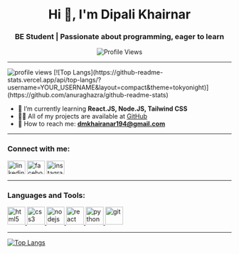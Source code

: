 <!-- Profile Header -->
<h1 align="center">Hi 👋, I'm Dipali Khairnar</h1>
<h3 align="center">BE Student | Passionate about programming, eager to learn</h3>

<p align="center">
  <img src="https://komarev.com/ghpvc/?username=Dipali1904&label=Profile%20views&color=0e75b6&style=flat" alt="Profile Views" />
</p>

---
<img src="https://komarev.com/ghpvc/?username=YOUR_USERNAME&label=Profile%20views&color=blue" alt="profile views" />
[![Top Langs](https://github-readme-stats.vercel.app/api/top-langs/?username=YOUR_USERNAME&layout=compact&theme=tokyonight)](https://github.com/anuraghazra/github-readme-stats)


<!-- Learning and Projects -->
- 🌱 I’m currently learning **React.JS, Node.JS, Tailwind CSS**
- 👨‍💻 All of my projects are available at [GitHub](https://github.com/Dipali1904)
- 💬 How to reach me: **dmkhairanar194@gmail.com**

---

<!-- Connect with me -->
<h3 align="left">Connect with me:</h3>
<p align="left">
<a href="https://linkedin.com/in/yourprofile" target="blank"><img align="center" src="https://cdn.jsdelivr.net/npm/simple-icons@3.0.1/icons/linkedin.svg" alt="linkedin" height="30" width="40" /></a>
<a href="https://www.facebook.com/yourprofile" target="blank"><img align="center" src="https://cdn.jsdelivr.net/npm/simple-icons@3.0.1/icons/facebook.svg" alt="facebook" height="30" width="40" /></a>
<a href="https://instagram.com/yourprofile" target="blank"><img align="center" src="https://cdn.jsdelivr.net/npm/simple-icons@3.0.1/icons/instagram.svg" alt="instagram" height="30" width="40" /></a>
</p>

---

<!-- Languages and Tools -->
<h3 align="left">Languages and Tools:</h3>
<p align="left"> 
  <a href="https://www.w3.org/html/" target="_blank"> <img src="https://cdn.jsdelivr.net/npm/simple-icons@3.0.1/icons/html5.svg" alt="html5" width="40" height="40"/> </a>
  <a href="https://www.w3schools.com/css/" target="_blank"> <img src="https://cdn.jsdelivr.net/npm/simple-icons@3.0.1/icons/css3.svg" alt="css3" width="40" height="40"/> </a>
  <a href="https://nodejs.org" target="_blank"> <img src="https://cdn.jsdelivr.net/npm/simple-icons@3.0.1/icons/node-dot-js.svg" alt="nodejs" width="40" height="40"/> </a>
  <a href="https://reactjs.org/" target="_blank"> <img src="https://cdn.jsdelivr.net/npm/simple-icons@3.0.1/icons/react.svg" alt="react" width="40" height="40"/> </a>
  <a href="https://www.python.org" target="_blank"> <img src="https://cdn.jsdelivr.net/npm/simple-icons@3.0.1/icons/python.svg" alt="python" width="40" height="40"/> </a>
  <a href="https://git-scm.com/" target="_blank"> <img src="https://cdn.jsdelivr.net/npm/simple-icons@3.0.1/icons/git.svg" alt="git" width="40" height="40"/> </a>
</p>

---

<!-- Most Used Languages -->
[![Top Langs](https://github-readme-stats.vercel.app/api/top-langs/?username=MrDurvesh11&layout=compact&theme=tokyonight)](https://github.com/anuraghazra/github-readme-stats)

